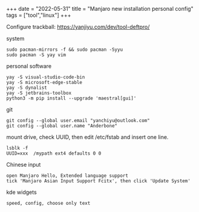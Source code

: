 +++ 
date = "2022-05-31"
title = "Manjaro new installation personal config"
tags = ["tool","linux"]
+++

Configure trackball: https://yanjiyu.com/dev/tool-deftpro/

system
```
sudo pacman-mirrors -f && sudo pacman -Syyu
sudo pacman -S yay vim
```

personal software
```
yay -S visual-studio-code-bin
yay -S microsoft-edge-stable
yay -S dynalist
yay -S jetbrains-toolbox 
python3 -m pip install --upgrade 'maestral[gui]'
```

git
```
git config --global user.email "yanchiyu@outlook.com" 
git config --global user.name "Anderbone"
```

mount drive, check UUID, then edit /etc/fstab and insert one line.
```
lsblk -f
UUID=xxx  /mypath ext4 defaults 0 0
```
Chinese input
```
open Manjaro Hello, Extended language support
tick 'Manjaro Asian Input Support Fcitx', then click 'Update System'
```

kde widgets
```
speed, config, choose only text
```